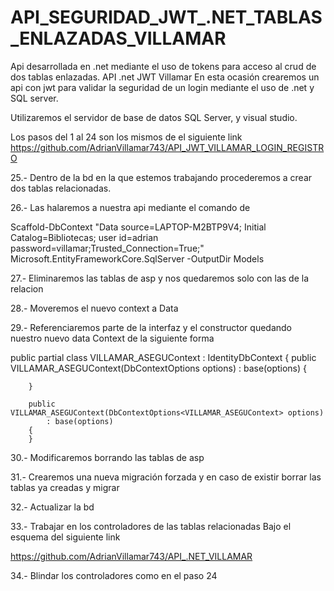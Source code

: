 # API_SEGURIDAD_JWT_.NET_TABLAS_ENLAZADAS_VILLAMAR
 Api desarrollada en .net mediante el uso de tokens para acceso al crud de dos tablas enlazadas.
API .net JWT Villamar
En esta ocasión crearemos un api con jwt para validar la seguridad de un login mediante el uso de .net y SQL server.

Utilizaremos el servidor de base de datos SQL Server, y visual studio.

Los pasos del 1 al 24 son los mismos de el siguiente link
https://github.com/AdrianVillamar743/API_JWT_VILLAMAR_LOGIN_REGISTRO

25.- Dentro de la bd en la que estemos trabajando procederemos a crear dos tablas relacionadas.

26.- Las halaremos a nuestra api mediante el comando de 



Scaffold-DbContext "Data source=LAPTOP-M2BTP9V4; Initial Catalog=Bibliotecas; user id=adrian password=villamar;Trusted_Connection=True;" Microsoft.EntityFrameworkCore.SqlServer -OutputDir Models

27.- Eliminaremos las tablas de asp y nos quedaremos solo con las de la relacion

28.- Moveremos el nuevo context a Data

29.- Referenciaremos parte de la interfaz y el constructor quedando nuestro nuevo data Context de la siguiente forma

 public partial class VILLAMAR_ASEGUContext : IdentityDbContext<ApplicationUser>
    {
        public VILLAMAR_ASEGUContext(DbContextOptions<ApplicationDbContext> options) : base(options)
        {

        }

        public VILLAMAR_ASEGUContext(DbContextOptions<VILLAMAR_ASEGUContext> options)
            : base(options)
        {
        }

30.- Modificaremos borrando las tablas de asp

31.- Crearemos una nueva migración forzada y en caso de existir borrar las tablas ya creadas y migrar

32.- Actualizar la bd

33.- Trabajar en los controladores de las tablas relacionadas
Bajo el esquema del siguiente link

https://github.com/AdrianVillamar743/API_.NET_VILLAMAR

34.- Blindar los controladores como en el paso 24
